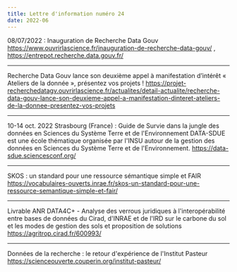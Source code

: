 ```yaml
---
title: Lettre d'information numéro 24
date: 2022-06
---
```


08/07/2022 : Inauguration de Recherche Data Gouv
<https://www.ouvrirlascience.fr/inauguration-de-recherche-data-gouv/> , <https://entrepot.recherche.data.gouv.fr/>

--------------------

Recherche Data Gouv lance son deuxième appel à manifestation d’intérêt « Ateliers de la donnée », présentez vos projets ! 
<https://projet-recherchedatagv.ouvrirlascience.fr/actualites/detail-actualite/recherche-data-gouv-lance-son-deuxieme-appel-a-manifestation-dinteret-ateliers-de-la-donnee-presentez-vos-projets>

--------------------

10-14 oct. 2022 Strasbourg (France)  : Guide de Survie dans la jungle des données en Sciences du Système Terre et de l'Environnement
DATA-SDUE est une école thématique organisée par l'INSU autour de la gestion des données en Sciences du Système Terre et de l'Environnement.
<https://data-sdue.sciencesconf.org/>

--------------------

SKOS : un standard pour une ressource sémantique simple et FAIR 
<https://vocabulaires-ouverts.inrae.fr/skos-un-standard-pour-une-ressource-semantique-simple-et-fair/>

--------------------

Livrable ANR DATA4C+ - Analyse des verrous juridiques à l'interopérabilité entre bases de données du Cirad, d'INRAE et de l'IRD sur le carbone du sol et les modes de gestion des sols et proposition de solutions
<https://agritrop.cirad.fr/600993/>

--------------------

Données de la recherche : le retour d'expérience de l'Institut Pasteur
<https://scienceouverte.couperin.org/institut-pasteur/>
